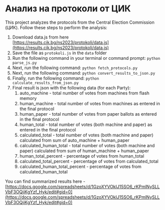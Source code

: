 # Анализ на протоколи от ЦИК

This project analyzes the protocols from the Central Election Commission (ЦИК). Follow these steps to perform the analysis:

1. Download data.js from here [https://results.cik.bg/ns2023/protokoli/data.js](https://results.cik.bg/ns2023/protokoli/data.js)
2. Save the file as `protokoli.js` in the `data` folder
3. Run the following command in your terminal or command prompt: `python parse_js.py`
4. Next, run the following command: `python fetch_protocols.py`
5. Next, run the following command: `python convert_results_to_json.py`
6. Finally, run the following command: `python calculate_results_from_json.py`
7. Final result is json with the following data (for each Party):
   1. auto_machine - total number of votes from machines from flash memory
   2. human_machine - total number of votes from machines as entered in the final protocol
   3. human_paper - total number of votes from paper ballots as entered in the final protocol
   4. human_total - total number of votes (both machine and paper) as entered in the final protocol
   5. calculated_total - total number of votes (both machine and paper) calculated from sum of auto_machine + human_paper
   6. calculated_human_total - total number of votes (both machine and paper) calculated from sum of human_machine + human_paper
   7. human_total_percent - percentage of votes from human_total
   8. calculated_total_percent - percentage of votes from calculated_total
   9. calculated_human_total_percent - percentage of votes from calculated_human_total

You can find summarized results here - [https://docs.google.com/spreadsheets/d/1GzoXYVOkIJ15SO6_rKPmlNySLLVbF3OQjiKgYzf_Hyk/edit#gid=0](https://docs.google.com/spreadsheets/d/1GzoXYVOkIJ15SO6_rKPmlNySLLVbF3OQjiKgYzf_Hyk/edit#gid=0)
